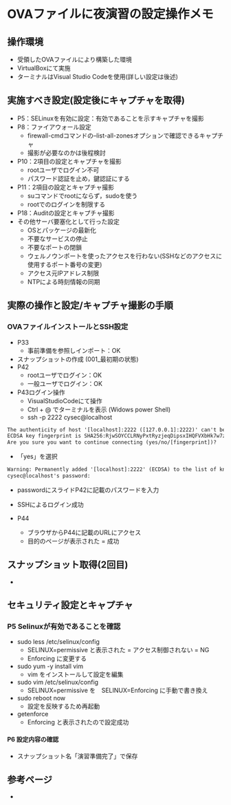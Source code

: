 # OVAファイルに夜演習の設定操作メモ
## 操作環境
- 受領したOVAファイルにより構築した環境
- VirtualBoxにて実施
- ターミナルはVisual Studio Codeを使用(詳しい設定は後述)

## 実施すべき設定(設定後にキャプチャを取得)
- P5：SELinuxを有効に設定：有効であることを示すキャプチャを撮影
- P8：ファイアウォール設定
    - firewall-cmdコマンドの–list-all-zonesオプションで確認できるキャプチャ
    - 撮影が必要なのかは後程検討
- P10：2項目の設定とキャプチャを撮影
    - rootユーザでログイン不可
    - パスワード認証を⽌め，鍵認証にする
- P11：2項目の設定とキャプチャ撮影
    - suコマンドでrootにならず，sudoを使う
    - rootでのログインを制限する
- P18：Auditの設定とキャプチャ撮影
- その他サーバ要塞化として行った設定
    - OSとパッケージの最新化
    - 不要なサービスの停止
    - 不要なポートの閉鎖
    - ウェルノウンポートを使ったアクセスを行わない(SSHなどのアクセスに使用するポート番号の変更)
    - アクセス元IPアドレス制限
    - NTPによる時刻情報の同期

## 実際の操作と設定/キャプチャ撮影の手順
### OVAファイルインストールとSSH設定
- P33
    - 事前準備を参照しインポート：OK
- スナップショットの作成 (001_最初期の状態)
- P42
    - rootユーザでログイン：OK
    - 一般ユーザでログイン：OK
- P43ログイン操作
    - VisualStudioCodeにて操作
    - Ctrl + @ でターミナルを表示 (Widows power Shell)
    - ssh -p 2222 cysec@localhost

```txt
The authenticity of host '[localhost]:2222 ([127.0.0.1]:2222)' can't be established.
ECDSA key fingerprint is SHA256:RjwSOYCCLRNyPxtRyzjeqDipsxIHQFVXbHk7w7zRs7I.        
Are you sure you want to continue connecting (yes/no/[fingerprint])? 
```
- 「yes」を選択

```txt
Warning: Permanently added '[localhost]:2222' (ECDSA) to the list of known hosts.
cysec@localhost's password: 
```
- passwordにスライドP42に記載のパスワードを入力
- SSHによるログイン成功

- P44
    - ブラウザからP44に記載のURLにアクセス
    - 目的のページが表示された = 成功

## スナップショット取得(2回目)
- 


## セキュリティ設定とキャプチャ
### P5 Selinuxが有効であることを確認
- sudo less /etc/selinux/config
    - SELINUX=permissive と表示された = アクセス制御されない = NG
    - Enforcing に変更する
- sudo yum -y install vim
    - vim をインストールして設定を編集
- sudo vim /etc/selinux/config
    - SELINUX=permissive を　SELINUX=Enforcing に手動で書き換え
- sudo reboot now
    - 設定を反映するため再起動
- getenforce
    - Enforcing と表示されたので設定成功

#### P6 設定内容の確認
- スナップショット名「演習準備完了」で保存


## 参考ページ
- 

